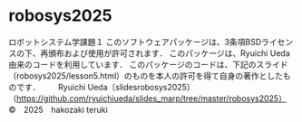 # robosys2025
ロボットシステム学課題１
このソフトウェアパッケージは、3条項BSDライセンスの下、再頒布および使用が許可されます．
このパッケージは、Ryuichi Ueda由来のコードを利用しています．
このパッケージのコードは、下記のスライド（robosys2025/lesson5.html）のものを本人の許可を得て自身の著作としたものです．
　　Ryuichi Ueda〔slidesrobosys2025〕（https://github.com/ryuichiueda/slides_marp/tree/master/robosys2025）
©　2025　hakozaki teruki
